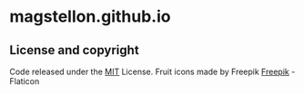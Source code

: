 # magstellon.github.io

## License and copyright
Code released under the [MIT](https://github.com/magstellon/magstellon.github.io/blob/master/LICENSE.md) License.
Fruit icons made by Freepik [Freepik](https://www.flaticon.com/fr/icones-gratuites/fruit) - Flaticon